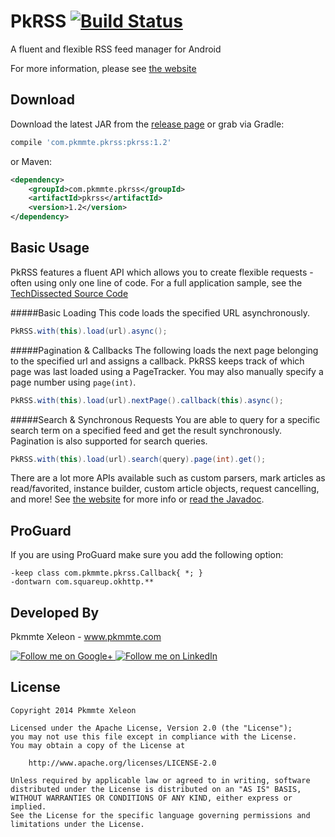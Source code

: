 PkRSS [![Build Status](https://travis-ci.org/Pkmmte/PkRSS.svg?branch=master)](https://travis-ci.org/Pkmmte/PkRSS)
=====

A fluent and flexible RSS feed manager for Android

For more information, please see [the website][1]

Download
--------

Download the latest JAR from the [release page][2] or grab via Gradle:
```groovy
compile 'com.pkmmte.pkrss:pkrss:1.2'
```
or Maven:
```xml
<dependency>
    <groupId>com.pkmmte.pkrss</groupId>
    <artifactId>pkrss</artifactId>
    <version>1.2</version>
</dependency>
```

Basic Usage
--------

PkRSS features a fluent API which allows you to create flexible requests - often using only one line of code. For a full application sample, see the [TechDissected Source Code][3]

#####Basic Loading
This code loads the specified URL asynchronously. 
```java
PkRSS.with(this).load(url).async();
```

#####Pagination & Callbacks
The following loads the next page belonging to the specified url and assigns a callback. PkRSS keeps track of which page was last loaded using a PageTracker. You may also manually specify a page number using `page(int)`.
```java
PkRSS.with(this).load(url).nextPage().callback(this).async();
```

#####Search & Synchronous Requests
You are able to query for a specific search term on a specified feed and get the result synchronously. Pagination is also supported for search queries.
```java
PkRSS.with(this).load(url).search(query).page(int).get();
```

There are a lot more APIs available such as custom parsers, mark articles as read/favorited, instance builder, custom article objects, request cancelling, and more! See [the website][1] for more info or [read the Javadoc][4].

ProGuard
--------

If you are using ProGuard make sure you add the following option:

```
-keep class com.pkmmte.pkrss.Callback{ *; }
-dontwarn com.squareup.okhttp.**
```

Developed By
--------

Pkmmte Xeleon - www.pkmmte.com

<a href="https://plus.google.com/102226057091361048952">
  <img alt="Follow me on Google+"
       src="http://data.pkmmte.com/temp/social_google_plus_logo.png" />
</a>
<a href="https://www.linkedin.com/pub/pkmmte-xeleon/7a/409/b4b/">
  <img alt="Follow me on LinkedIn"
       src="http://data.pkmmte.com/temp/social_linkedin_logo.png" />
</a>

License
--------

    Copyright 2014 Pkmmte Xeleon
    
    Licensed under the Apache License, Version 2.0 (the "License");
    you may not use this file except in compliance with the License.
    You may obtain a copy of the License at
    
        http://www.apache.org/licenses/LICENSE-2.0
    
    Unless required by applicable law or agreed to in writing, software
    distributed under the License is distributed on an "AS IS" BASIS,
    WITHOUT WARRANTIES OR CONDITIONS OF ANY KIND, either express or implied.
    See the License for the specific language governing permissions and
    limitations under the License.

 [1]: http://pkmmte.github.io/PkRSS/
 [2]: https://github.com/Pkmmte/PkRSS/releases
 [3]: https://github.com/Pkmmte/TechDissected
 [4]: http://pkmmte.github.io/PkRSS/javadoc/
